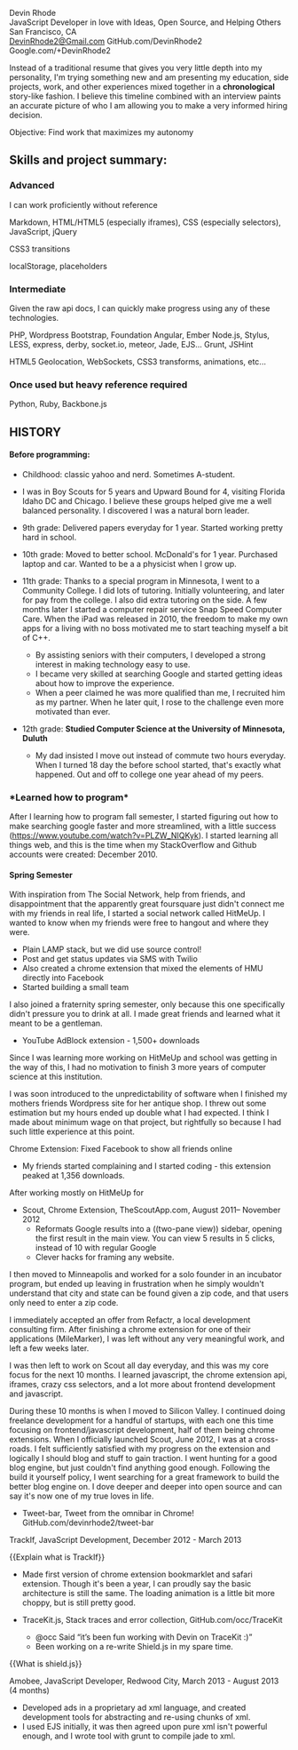 Devin Rhode<br>
JavaScript Developer in love with Ideas, Open Source, and Helping Others<br>
San Francisco, CA<br>
DevinRhode2@Gmail.com
GitHub.com/DevinRhode2<br>
Google.com/+DevinRhode2<br>


Instead of a traditional resume that gives you very little depth into my personality, I'm trying something new and am presenting my education, side projects, work, and other experiences mixed together in a **chronological** story-like fashion. I believe this timeline combined with an interview paints an accurate picture of who I am allowing you to make a very informed hiring decision.

Objective:
Find work that maximizes my autonomy

## Skills and project summary:

### Advanced

I can work proficiently without reference

Markdown, HTML/HTML5 (especially iframes), CSS (especially selectors), JavaScript, jQuery

CSS3 transitions

localStorage, placeholders

### Intermediate

Given the raw api docs, I can quickly make progress using any of these technologies.

PHP, Wordpress
Bootstrap, Foundation
Angular, Ember
Node.js, Stylus, LESS, express, derby, socket.io, meteor, Jade, EJS...
Grunt, JSHint

HTML5 Geolocation, WebSockets, CSS3 transforms, animations, etc...

### Once used but heavy reference required

Python, Ruby, Backbone.js

## HISTORY

#### Before programming:

 * Childhood: classic yahoo and nerd. Sometimes A-student.
 * I was in Boy Scouts for 5 years and Upward Bound for 4, visiting Florida Idaho DC and Chicago. I believe these groups helped give me a well balanced personality. I discovered I was a natural born leader.
 * 9th grade: Delivered papers everyday for 1 year. Started working pretty hard in school.
 * 10th grade: Moved to better school. McDonald's for 1 year. Purchased laptop and car. Wanted to be a a physicist when I grow up.

 * 11th grade: Thanks to a special program in Minnesota, I went to a Community College. I did lots of tutoring. Initially volunteering, and later for pay from the college. I also did extra tutoring on the side. A few months later I started a computer repair service Snap Speed Computer Care. When the iPad was released in 2010, the freedom to make my own apps for a living with no boss motivated me to start teaching myself a bit of C++.
   - By assisting seniors with their computers, I developed a strong interest in making technology easy to use.
   - I became very skilled at searching Google and started getting ideas about how to improve the experience.
   - When a peer claimed he was more qualified than me, I recruited him as my partner. When he later quit, I rose to the challenge even more motivated than ever.

 * 12th grade: **Studied Computer Science at the University of Minnesota, Duluth**
   - My dad insisted I move out instead of commute two hours everyday. When I turned 18 day the before school started, that's exactly what happened. Out and off to college one year ahead of my peers.

### *Learned how to program\*

After I learning how to program fall semester, I started figuring out how to make searching google faster and more streamlined, with a little success (https://www.youtube.com/watch?v=PLZW_NIQKyk). I started learning all things web, and this is the time when my StackOverflow and Github accounts were created: December 2010.

#### Spring Semester

With inspiration from The Social Network, help from friends, and disappointment that the apparently great foursquare just didn't connect me with my friends in real life, I started a social network called HitMeUp. I wanted to know when my friends were free to hangout and where they were.

  - Plain LAMP stack, but we did use source control!
  - Post and get status updates via SMS with Twilio
  - Also created a chrome extension that mixed the elements of HMU directly into Facebook
  - Started building a small team

I also joined a fraternity spring semester, only because this one specifically didn't pressure you to drink at all. I made great friends and learned what it meant to be a gentleman.

 * YouTube AdBlock extension - 1,500+ downloads

Since I was learning more working on HitMeUp and school was getting in the way of this, I had no motivation to finish 3 more years of computer science at this institution.

I was soon introduced to the unpredictability of software when I finished my mothers friends Wordpress site for her antique shop. I threw out some estimation but my hours ended up double what I had expected. I think I made about minimum wage on that project, but rightfully so because I had such little experience at this point.

Chrome Extension: Fixed Facebook to show all friends online
  - My friends started complaining and I started coding - this extension peaked at 1,356 downloads.

After working mostly on HitMeUp for 
 * Scout, Chrome Extension, TheScoutApp.com, August 2011– November 2012
   - Reformats Google results into a ((two-pane view)) sidebar, opening the first result in the main view. You can view 5 results in 5 clicks, instead of 10 with regular Google
   - Clever hacks for framing any website.

I then moved to Minneapolis and worked for a solo founder in an incubator program, but ended up leaving in frustration when he simply wouldn't understand that city and state can be found given a zip code, and that users only need to enter a zip code.

I immediately accepted an offer from Refactr, a local development consulting firm. After finishing a chrome extension for one of their applications (MileMarker), I was left without any very meaningful work, and left a few weeks later.

I was then left to work on Scout all day everyday, and this was my core focus for the next 10 months. I learned javascript, the chrome extension api, iframes, crazy css selectors, and a lot more about frontend development and javascript.

During these 10 months is when I moved to Silicon Valley. I continued doing freelance development for a handful of startups, with each one this time focusing on frontend/javascript development, half of them being chrome extensions. When I officially launched Scout, June 2012, I was at a cross-roads. I felt sufficiently satisfied with my progress on the extension and logically I should blog and stuff to gain traction. I went hunting for a good blog engine, but just couldn't find anything good enough. Following the build it yourself policy, I went searching for a great framework to build the better blog engine on. I dove deeper and deeper into open source and can say it's now one of my true loves in life.

 * Tweet-bar, Tweet from the omnibar in Chrome! GitHub.com/devinrhode2/tweet-bar

TrackIf, JavaScript Development, December 2012 - March 2013

{{Explain what is TrackIf}}

 * Made first version of chrome extension bookmarklet and safari extension. Though it's been a year, I can proudly say the basic architecture is still the same. The loading animation is a little bit more choppy, but is still pretty good.

 * TraceKit.js, Stack traces and error collection, GitHub.com/occ/TraceKit
   - @occ Said “it’s been fun working with Devin on TraceKit :)”
   - Been working on a re-write Shield.js in my spare time.

{{What is shield.js}}


Amobee, JavaScript Developer, Redwood City, March 2013 - August 2013 (4 months)

 * Developed ads in a proprietary ad xml language, and created development tools for abstracting and re-using chunks of xml.
 * I used EJS initially, it was then agreed upon pure xml isn't powerful enough, and I wrote tool with grunt to compile jade to xml.